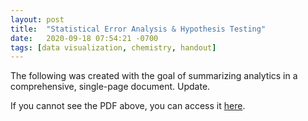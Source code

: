 ```yaml
---
layout: post
title:  "Statistical Error Analysis & Hypothesis Testing"
date:   2020-09-18 07:54:21 -0700
tags: [data visualization, chemistry, handout]
---
```


The following was created with the goal of summarizing analytics in a comprehensive, single-page document. Update.

<object data="/assets/handouts/2020-09-stat-error.pdf" width="100%" height="1000" type='application/pdf'></object>

If you cannot see the PDF above, you can access it <a href="/assets/handouts/2020-09-stat-error.pdf" target="_blank" rel="noopener noreferrer">here</a>.